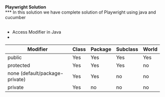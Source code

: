 **Playwright Solution**
<br>
*** In this solution we have complete solution of Playwright using java and cucumber
<br>
<br>
* Access Modifier in Java
* <br>
<!-- TABLE_GENERATE_START -->
| Modifier |    Class|  Package | Subclass | World |
|---------|------| -------- |--------  |-------|
| public |  Yes |  Yes |  Yes |  Yes |
| protected |  Yes | Yes | Yes |  no |
| none (default/package-private) | Yes  |   Yes | no |  no |
| private |  Yes | no | no | no |
